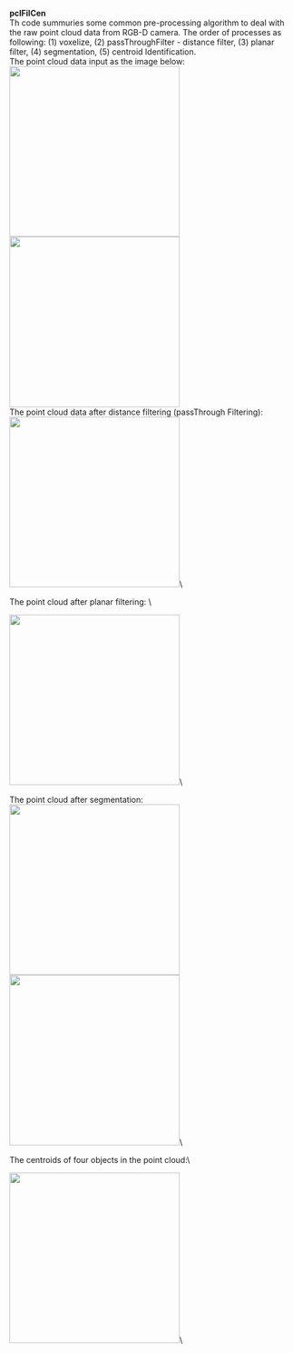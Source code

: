 **pclFilCen**\
Th code summuries some common pre-processing algorithm to deal with the raw point cloud data from RGB-D camera. The order of processes as following: (1) voxelize, (2) passThroughFilter - distance filter, (3) planar filter, (4) segmentation, (5) centroid Identification.\
The point cloud data input as the image below:\
<img src="https://github.com/buivn/images/blob/master/pcdInput.png" width="300">\
<img src="https://github.com/buivn/images/blob/master/4objectnew1.jpg" width="300">\
The point cloud data after distance filtering (passThrough Filtering):\
<img src="https://github.com/buivn/images/blob/master/afterPassthroughFilter.png" width="300">\

The point cloud after planar filtering: \

<img src="https://github.com/buivn/images/blob/master/pcd_filter_afterfiltering.png" width="300">\

The point cloud after segmentation:\
<img src="https://github.com/buivn/images/blob/master/FirstCloud.png" width="300">\
<img src="https://github.com/buivn/images/blob/master/SecondCloud.png" width="300">\

The centroids of four objects in the point cloud:\

<img src="https://github.com/buivn/images/blob/master/object_centroids.png" width="300">\
